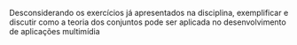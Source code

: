 Desconsiderando os exercícios já apresentados na disciplina, exemplificar e discutir como a teoria dos conjuntos pode ser aplicada no desenvolvimento de aplicações multimídia